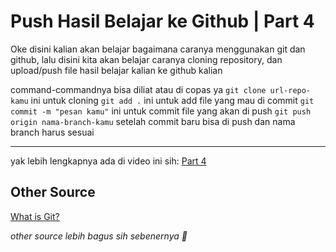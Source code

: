 # Push Hasil Belajar ke Github | Part 4

Oke disini kalian akan belajar bagaimana caranya menggunakan git dan github, lalu disini kita akan belajar caranya cloning repository, dan upload/push file hasil belajar kalian ke github kalian

command-commandnya bisa diliat atau di copas ya
`git clone url-repo-kamu` ini untuk cloning
`git add .` ini untuk add file yang mau di commit
`git commit -m "pesan kamu"` ini untuk commit file yang akan di push
`git push origin nama-branch-kamu` setelah commit baru bisa di push dan nama branch harus sesuai

-------------------------------------------------------------------------
yak lebih lengkapnya ada di video ini sih: [Part 4](https://youtu.be/48D9CRd_A9o)

## Other Source

[What is Git?](https://www.youtube.com/watch?v=lZUnMiwEQoc&list=PL8bBYpHH3RI6BlCzFTMQvt7sGSycUj7S-)

*other source lebih bagus sih sebenernya 🗿*